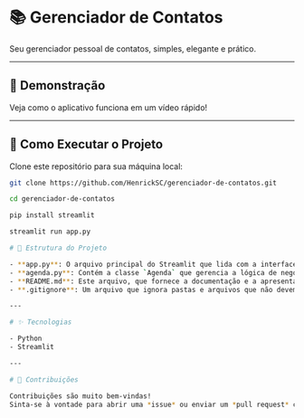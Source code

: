 # 📚 Gerenciador de Contatos
Seu gerenciador pessoal de contatos, simples, elegante e prático.

---

## 🌟 Demonstração
Veja como o aplicativo funciona em um vídeo rápido!

---

## 🚀 Como Executar o Projeto

Clone este repositório para sua máquina local:

```bash
git clone https://github.com/HenrickSC/gerenciador-de-contatos.git

cd gerenciador-de-contatos

pip install streamlit

streamlit run app.py

# 📂 Estrutura do Projeto

- **app.py**: O arquivo principal do Streamlit que lida com a interface do usuário.  
- **agenda.py**: Contém a classe `Agenda` que gerencia a lógica de negócio dos contatos (adicionar, remover, exibir).  
- **README.md**: Este arquivo, que fornece a documentação e a apresentação do projeto.  
- **.gitignore**: Um arquivo que ignora pastas e arquivos que não devem ser versionados.  

---

# ✨ Tecnologias

- Python  
- Streamlit  

---

# 🤝 Contribuições

Contribuições são muito bem-vindas!  
Sinta-se à vontade para abrir uma *issue* ou enviar um *pull request* com suas ideias e melhorias.

